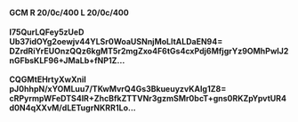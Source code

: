 #### GCM R 20/0c/400 L 20/0c/400
**I75QurLQFey5zUeD**<br/>**Ub37idOYg2oewjv44YLSr0WoaUSNnjMoLltALDaEN94=**<br/>**DZrdRiYrEUOnzQQz6kgMT5r2mgZxo4F6tGs4cxPdj6MfjgrYz9OMhPwlJ2nGFbsKLF96+JMaLb+fNP1Z...**<br/><br/>
**CQGMtEHrtyXwXniI**<br/>**pJ0hhpN/xYOMLuu7/TKwMvrQ4Gs3BkueuyzvKAlg1Z8=**<br/>**cRPyrmpWFeDTS4IR+ZhcBfkZTTVNr3gzmSMr0bcT+gns0RKZpYpvtUR4d0N4qXXvM/dLETugrNKRR1Lo...**